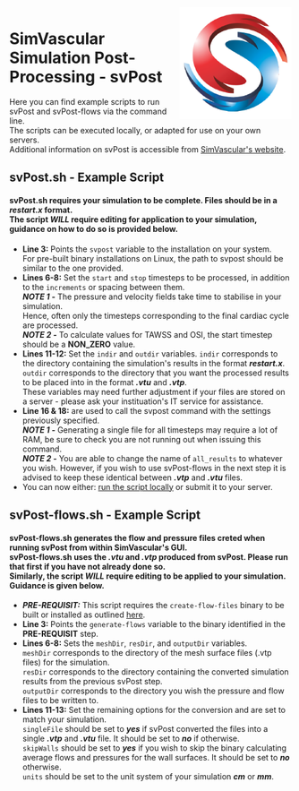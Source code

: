 <img src="SV-logo.png" align="right" width="200px" height="200px"/>

SimVascular Simulation Post-Processing - svPost
===============================================

Here you can find example scripts to run svPost and svPost-flows via the command line.</br>
The scripts can be executed locally, or adapted for use on your own servers.</br>
Additional information on svPost is accessible from [SimVascular's website](https://simvascular.github.io/index.html).

## svPost.sh - Example Script
#### svPost.sh requires your simulation to be complete. Files should be in a ***restart.x*** format. </br>The script *WILL* require editing for application to your simulation, guidance on how to do so is provided below.

- **Line 3:** Points the ``svpost`` variable to the installation on your system.</br>
For pre-built binary installations on Linux, the path to svpost should be similar to the one provided.
- **Lines 6-8:** Set the ``start`` and ``stop`` timesteps to be processed, in addition to the ``increments`` or spacing between them.</br>
***NOTE 1 -*** The pressure and velocity fields take time to stabilise in your simulation.</br>
Hence, often only the timesteps corresponding to the final cardiac cycle are processed.</br>
***NOTE 2 -*** To calculate values for TAWSS and OSI, the start timestep should be a **NON_ZERO** value.
- **Lines 11-12:** Set the ``indir`` and ``outdir`` variables.
``indir`` corresponds to the directory containing the simulation's results in the format ***restart.x***.</br>
``outdir`` corresponds to the directory that you want the processed results to be placed into in the format ***.vtu*** and ***.vtp***.</br>
These variables may need further adjustment if your files are stored on a server - please ask your instituation's IT service for assistance.
- **Line 16 & 18:** are used to call the svpost command with the settings previously specified.</br>
    ***NOTE 1 -*** Generating a single file for all timesteps may require a lot of RAM, be sure to check you are not running out when issuing this command.</br>
    ***NOTE 2 -*** You are able to change the name of ``all_results`` to whatever you wish. However, if you wish to use svPost-flows in the next step it is advised to keep these identical between ***.vtp*** and ***.vtu*** files.
- You can now either: [run the script locally](https://stackoverflow.com/questions/2177932/how-do-i-execute-a-bash-script-in-terminal) or submit it to your server.

## svPost-flows.sh - Example Script
#### svPost-flows.sh generates the flow and pressure files creted when running svPost from within SimVascular's GUI. </br>svPost-flows.sh uses the ***.vtu*** and ***.vtp*** produced from svPost. Please run that first if you have not already done so. </br> Similarly, the script *WILL* require editing to be applied to your simulation. Guidance is given below.

- ***PRE-REQUISIT:*** This script requires the ``create-flow-files`` binary to be built or installed as outlined [here](https://github.com/ktbolt/cardiovascular/tree/master/create-flow-files).
- **Line 3:** Points the ``generate-flows`` variable to the binary identified in the **PRE-REQUISIT** step.
- **Lines 6-8:** Sets the ``meshDir``, ``resDir``, and ``outputDir`` variables. </br>
    ``meshDir`` corresponds to the directory of the mesh surface files (.vtp files) for the simulation. </br>
    ``resDir`` corresponds  to the directory containing the converted simulation results from the previous svPost step. </br>
    ``outputDir`` corresponds to the directory you wish the pressure and flow files to be written to.
- **Lines 11-13:** Set the remaining options for the conversion and are set to match your simulation. </br>
    ``singleFile`` should be set to ***yes*** if svPost converted the files into a single ***.vtp*** and ***.vtu*** file. It should be set to ***no*** if otherwise. </br>
    ``skipWalls`` should be set to ***yes*** if you wish to skip the binary calculating average flows and pressures for the wall surfaces. It should be set to ***no*** otherwise. </br>
    ``units`` should be set to the unit system of your simulation ***cm*** or ***mm***.